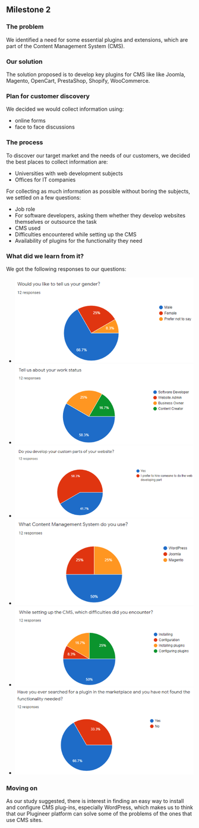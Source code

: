 ## Milestone 2

### The problem
We identified a need for some essential plugins and extensions, which are part of the Content Management System (CMS).

### Our solution
The solution proposed is to develop key plugins for CMS like like Joomla, Magento, OpenCart, PrestaShop, Shopify, WooCommerce.

### Plan for customer discovery
We decided we would collect information using:
- online forms
- face to face discussions

### The process
To discover our target market and the needs of our customers, we decided the best places to collect information are:
- Universities with web development subjects
- Offices for IT companies

For collecting as much information as possible without boring the subjects, we settled on a few questions:
- Job role
- For software developers, asking them whether they develop websites themselves or outsource the task
- CMS used
- Difficulties encountered while setting up the CMS
- Availability of plugins for the functionality they need

### What did we learn from it?
We got the following responses to our questions:
- ![genders](images/gender.png)
- ![work status](images/work.png)
- ![custom parts](images/webparts.png)
- ![content management system used](images/cms.png)
- ![difficulties](images/dificulties.png)
- ![marketplace availability](images/functionality.png)

### Moving on
As our study suggested, there is interest in finding an easy way to install and configure CMS plug-ins, especially WordPress, which makes us to think that our Plugineer platform can solve some of the problems of the ones that use CMS sites.
